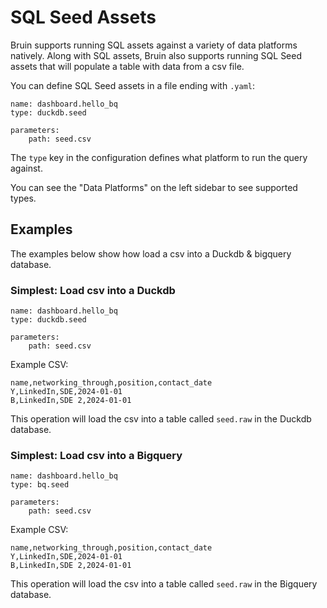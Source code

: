 # SQL Seed Assets
Bruin supports running SQL assets against a variety of data platforms natively. Along with SQL assets, Bruin also supports running SQL Seed assets that will populate a table with data from a csv file. 

You can define SQL Seed assets in a file ending with `.yaml`:
```bruin-yaml
name: dashboard.hello_bq
type: duckdb.seed

parameters:
    path: seed.csv
```

The `type` key in the configuration defines what platform to run the query against. 

You can see the "Data Platforms" on the left sidebar to see supported types.

##  Examples
The examples below show how load a csv into a Duckdb & bigquery database.

### Simplest: Load csv into a Duckdb
```bruin-yaml
name: dashboard.hello_bq
type: duckdb.seed

parameters:
    path: seed.csv
```

Example CSV:
```csv
name,networking_through,position,contact_date
Y,LinkedIn,SDE,2024-01-01
B,LinkedIn,SDE 2,2024-01-01
```

This operation will load the csv into a table called `seed.raw` in the Duckdb database.

### Simplest: Load csv into a Bigquery
```bruin-yaml
name: dashboard.hello_bq
type: bq.seed

parameters:
    path: seed.csv
```

Example CSV:
```csv
name,networking_through,position,contact_date
Y,LinkedIn,SDE,2024-01-01
B,LinkedIn,SDE 2,2024-01-01
```

This operation will load the csv into a table called `seed.raw` in the Bigquery database.
